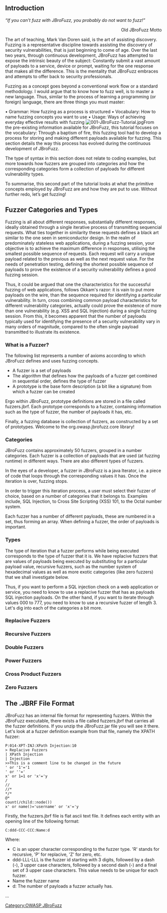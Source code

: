 ## Introduction

*“If you can’t fuzz with JBroFuzz, you probably do not want to fuzz\!”*

<div align="right">

Old JBroFuzz Motto

</div>

The art of teaching, Mark Van Doren said, is the art of assisting
discovery. Fuzzing is a representative discipline towards assisting the
discovery of security vulnerabilities, that is just beginning to come of
age. Over the last two years, through continuous development, JBroFuzz
has attempted to expose the intrinsic beauty of the subject: Constantly
submit a vast amount of payloads to a service, device or prompt, waiting
for the one response that makes all the difference. This is the
mentality that JBroFuzz embraces and attempts to offer back to security
professionals.

Fuzzing as a concept goes beyond a conventional work flow or a standard
methodology. I would argue that to know how to fuzz well, is to master a
new language. Thus, similar to the process of learning a programming (or
foreign) language, there are three things you must master:

• Grammar: How fuzzing as a process is structured
• Vocabulary: How to name fuzzing concepts you want to use
• Usage: Ways of achieving everyday effective results with fuzzing
![001-JBroFuzz-Tutorial.jpg](001-JBroFuzz-Tutorial.jpg
"001-JBroFuzz-Tutorial.jpg")From the pre-existing information available
for JBroFuzz, this tutorial focuses on the vocabulary: Through a baptism
of fire, this fuzzing tool had to develop a process for storing and
making different payloads available for fuzzing. This section details
the way this process has evolved during the continuous development of
JBroFuzz.

The type of syntax in this section does not relate to coding examples,
but more towards how fuzzers are grouped into categories and how the
corresponding categories form a collection of payloads for different
vulnerability types.

To summarise, this second part of the tutorial looks at what the
primitive concepts employed by JBroFuzz are and how they are put to use.
Without further redo, let’s get fuzzing\!

## Fuzzer Categories and Types

Fuzzing is all about different responses, substantially different
responses, ideally obtained through a single iterative process of
transmitting sequencial requests. What ties together in similarity these
requests defines a black art similar to the one seen in semiconductor
design. In the realm of predominately stateless web applications, during
a fuzzing session, your objective is to achieve the maximum difference
in responses, utilising the smallest possible sequence of requests. Each
request will carry a unique payload related to the previous as well as
the next request value. For the needs of penetration testing, defining
the shortest possible sequence of payloads to prove the existence of a
security vulnerability defines a good fuzzing session.

Thus, it could be argued that one the characteristics for the successful
fuzzing of web applications, follows Okkam's razor: it is vain to put
more payloads on the wire, than the sequence required for identifying a
particular vulnerability. In turn, cross combining common payload
characteristics for different vulnerability categories, actually could
prove the existence of more than one vulnerability (e.g. XSS and SQL
Injection) during a single fuzzing session. From this, it becomes
apparent that the number of payloads typically used for identifying the
presence of a security vulnerability vary in many orders of magnitude,
compared to the often single payload transmitted to illustrate its
existence.

### What is a Fuzzer?

The following list represents a number of axioms according to which
JBroFuzz defines and uses fuzzing concepts.

  - A fuzzer is a set of payloads
  - The algorithm that defines how the payloads of a fuzzer get combined
    in sequential order, defines the type of fuzzer
  - A prototype is the base form description (a bit like a signature)
    from which a fuzzer can be created

Ergo within JBroFuzz, prototype definitions are stored in a file called
fuzzers.jbrf. Each prototype corresponds to a fuzzer, containing
information such as the type of fuzzer, the number of payloads it has,
etc.

Finally, a fuzzing database is collection of fuzzers, as constructed by
a set of prototypes. Welcome to the org.owasp.jbrofuzz.core library\!

### Categories

JBroFuzz contains approximately 50 fuzzers, grouped in a number
categories. Each fuzzer is a collection of payloads that are used (at
fuzzing runtime) in different ways. There are also different types of
fuzzers.

In the eyes of a developer, a fuzzer in JBroFuzz is a java Iterator,
i.e. a piece of code that loops through the corresponding values it has.
Once the iteration is over, fuzzing stops.

In order to trigger this iteration process, a user must select their
fuzzer of choice, based on a number of categories that it belongs to.
Examples include, SQL Injection, to Cross Site Scripting (XSS) 101, to
the Octal number system.

Each fuzzer has a number of different payloads, these are numbered in a
set, thus forming an array. When defining a fuzzer, the order of
payloads is important.

### Types

The type of iteration that a fuzzer performs while being executed
corresponds to the type of fuzzer that it is. We have replacive fuzzers
that are values of payloads being executed by substituting for a
particular payload value, recursive fuzzers, such as the number system
of hexadecimal values as well as more exotic categories (like zero
fuzzers) that we shall investigate below.

Thus, if you want to perform a SQL injection check on a web application
or service, you need to know to use a replacive fuzzer that has as
payloads SQL injection payloads. On the other hand, if you want to
iterate through values 000 to 777, you need to know to use a recursive
fuzzer of length 3. Let's dig into each of the categories a bit more.

### Replacive Fuzzers

### Recursive Fuzzers

### Double Fuzzers

### Power Fuzzers

### Cross Product Fuzzers

### Zero Fuzzers

## The .JBRF File Format

JBroFuzz has an internal file format for representing fuzzers. Within
the JBroFuzz executable, there exists a file called fuzzers.jbrf that
carries all the fuzzer definitions. If you unzip the JBroFuzz.jar file
you will see it there. Let's look at a fuzzer definition example from
that file, namely the XPATH fuzzer:

    P:014-XPT-INJ:XPath Injection:10
    > Replacive Fuzzers
    | XPath Injection
    | Injection
    >>This is a comment line to be changed in the future
    ' or '1'='1
    ' or ''='
    x' or 1=1 or 'x'='y
    /
    //
    //*
    */*
    @*
    count(/child::node())
    x' or name()='username' or 'x'='y

Firstly, the fuzzers.jbrf file is flat ascii text file. It defines each
entity with an opening line of the following format:

    C:ddd-CCC-CCC:Name:d

Where:

  - C is an upper character corresponding to the fuzzer type. 'R' stands
    for recursive, 'P' for replacive, 'Z' for zero, etc.
  - ddd-LLL-LLL is the fuzzer id starting with 3 digits, followed by a
    dash (-), 3 upper case characters, followed by a second dash (-) and
    a final set of 3 upper case characters. This value needs to be
    unique for each fuzzer.
  - Name the fuzzer name
  - d: The number of payloads a fuzzer actually has.

...

[Category:OWASP JBroFuzz](Category:OWASP_JBroFuzz "wikilink")